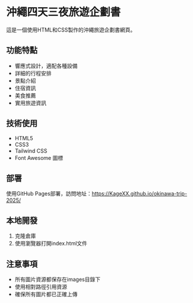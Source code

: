 # 沖繩四天三夜旅遊企劃書

這是一個使用HTML和CSS製作的沖繩旅遊企劃書網頁。

## 功能特點

- 響應式設計，適配各種設備
- 詳細的行程安排
- 景點介紹
- 住宿資訊
- 美食推薦
- 實用旅遊資訊

## 技術使用

- HTML5
- CSS3
- Tailwind CSS
- Font Awesome 圖標

## 部署

使用GitHub Pages部署，訪問地址：https://KageXX.github.io/okinawa-trip-2025/

## 本地開發

1. 克隆倉庫
2. 使用瀏覽器打開index.html文件

## 注意事項

- 所有圖片資源都保存在images目錄下
- 使用相對路徑引用資源
- 確保所有圖片都已正確上傳
